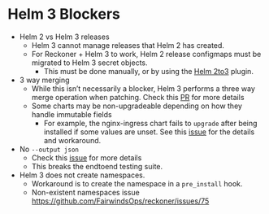 # Helm 3 Blockers

- Helm 2 vs Helm 3 releases
  - Helm 3 cannot manage releases that Helm 2 has created.
  - For Reckoner + Helm 3 to work, Helm 2 release configmaps must be migrated to Helm 3 secret objects.
    - This must be done manually, or by using the [Helm 2to3](https://github.com/helm/helm-2to3) plugin.
- 3 way merging
  - While this isn’t necessarily  a blocker, Helm 3 performs a three way merge operation when patching. Check this [PR](https://github.com/helm/helm/pull/6124) for more details
  - Some charts may be non-upgradeable depending on how they handle immutable fields
    - For example, the nginx-ingress chart fails to `upgrade` after being installed if some values are unset. See this [issue](https://github.com/helm/helm/issues/6378) for the details and workaround.
- No `--output json`
  - Check this [issue](https://github.com/helm/helm/issues/6437) for more details
  - This breaks the endtoend testing suite.
- Helm 3 does not create namespaces.
  - Workaround is to create the namespace in a `pre_install` hook.
  - Non-existent namespaces issue <https://github.com/FairwindsOps/reckoner/issues/75>
